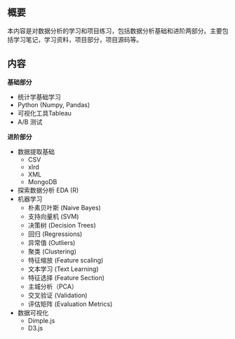 ## 概要

本内容是对数据分析的学习和项目练习，包括数据分析基础和进阶两部分。主要包括学习笔记，学习资料，项目部分，项目源码等。

## 内容

**基础部分**
* 统计学基础学习
* Python (Numpy, Pandas)
* 可视化工具Tableau
* A/B 测试

**进阶部分**
* 数据提取基础
  * CSV
  * xlrd
  * XML 
  * MongoDB
* 探索数据分析 EDA (R)
* 机器学习
  * 朴素贝叶斯 (Naive Bayes)
  * 支持向量机 (SVM)
  * 决策树 (Decision Trees)
  * 回归 (Regressions)
  * 异常值 (Outliers)
  * 聚类 (Clustering)
  * 特征缩放 (Feature scaling)
  * 文本学习 (Text Learning)
  * 特征选择 (Feature Section)
  * 主城分析（PCA）
  * 交叉验证 (Validation)
  * 评估矩阵 (Evaluation Metrics)
* 数据可视化  
  * Dimple.js  
  * D3.js
